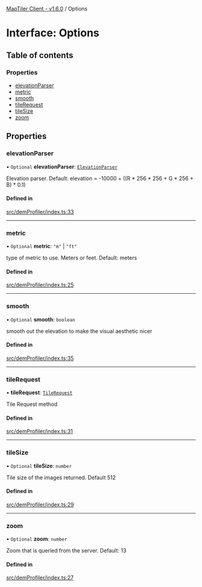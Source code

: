 [MapTiler Client - v1.6.0](../README.md) / Options

# Interface: Options

## Table of contents

### Properties

- [elevationParser](Options.md#elevationparser)
- [metric](Options.md#metric)
- [smooth](Options.md#smooth)
- [tileRequest](Options.md#tilerequest)
- [tileSize](Options.md#tilesize)
- [zoom](Options.md#zoom)

## Properties

### elevationParser

• `Optional` **elevationParser**: [`ElevationParser`](../README.md#elevationparser)

Elevation parser. Default: elevation = -10000 + ((R * 256 * 256 + G * 256 + B) * 0.1)

#### Defined in

[src/demProfiler/index.ts:33](https://github.com/CraigglesO/maptiler-client-js/blob/ea75989/src/demProfiler/index.ts#L33)

___

### metric

• `Optional` **metric**: ``"m"`` \| ``"ft"``

type of metric to use. Meters or feet. Default: meters

#### Defined in

[src/demProfiler/index.ts:25](https://github.com/CraigglesO/maptiler-client-js/blob/ea75989/src/demProfiler/index.ts#L25)

___

### smooth

• `Optional` **smooth**: `boolean`

smooth out the elevation to make the visual aesthetic nicer

#### Defined in

[src/demProfiler/index.ts:35](https://github.com/CraigglesO/maptiler-client-js/blob/ea75989/src/demProfiler/index.ts#L35)

___

### tileRequest

• **tileRequest**: [`TileRequest`](../README.md#tilerequest)

Tile Request method

#### Defined in

[src/demProfiler/index.ts:31](https://github.com/CraigglesO/maptiler-client-js/blob/ea75989/src/demProfiler/index.ts#L31)

___

### tileSize

• `Optional` **tileSize**: `number`

Tile size of the images returned. Default 512

#### Defined in

[src/demProfiler/index.ts:29](https://github.com/CraigglesO/maptiler-client-js/blob/ea75989/src/demProfiler/index.ts#L29)

___

### zoom

• `Optional` **zoom**: `number`

Zoom that is queried from the server. Default: 13

#### Defined in

[src/demProfiler/index.ts:27](https://github.com/CraigglesO/maptiler-client-js/blob/ea75989/src/demProfiler/index.ts#L27)
